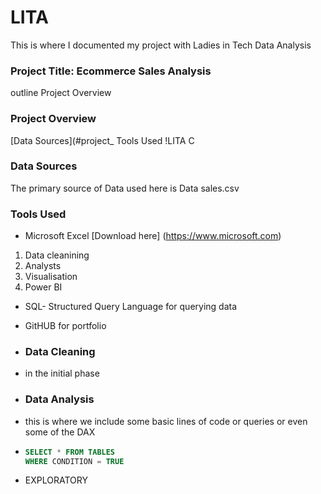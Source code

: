 # LITA
This is where I documented my project with Ladies in Tech Data Analysis
### Project Title: Ecommerce Sales Analysis
outline
Project Overview
### Project Overview
[Data Sources](#project_
Tools Used
!LITA C

### Data Sources
The primary source of Data used here is Data sales.csv 
### Tools Used
- Microsoft Excel [Download here] (https://www.microsoft.com)
1. Data cleanining
2.  Analysts
3.  Visualisation
4.  Power BI
- SQL- Structured Query Language for querying data
- GitHUB for portfolio

- ### Data Cleaning
- in the initial phase
- ### Data Analysis
- this is where we include some basic lines of code or queries or even some of the DAX
- ```SQL
  SELECT * FROM TABLES
  WHERE CONDITION = TRUE

- EXPLORATORY 
